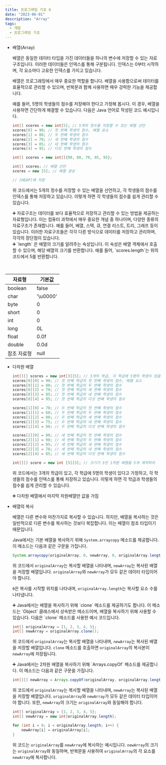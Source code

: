 ```yaml
---
title: 프로그래밍 기초 6
date: "2023-06-01"
description: "Array"
tags:
  - 개발
  - 프로그래밍 기초
---
```


- 배열(Array)

  배열은 동일한 데이터 타입을 가진 데이터들을 하나의 변수에 저장할 수 있는 자료구조입니다. 이러한 데이터들은 인덱스를 통해 구분됩니다. 인덱스는 0부터 시작하며, 각 요소마다 고유한 인덱스를 가지고 있습니다.

  배열은 프로그래밍에서 매우 중요한 역할을 합니다. 배열을 사용함으로써 데이터를 효율적으로 관리할 수 있으며, 반복문과 함께 사용하면 매우 강력한 기능을 제공합니다.

  예를 들어, 5명의 학생들의 점수를 저장해야 한다고 가정해 봅시다. 이 경우, 배열을 사용하면 간단하게 해결할 수 있습니다. 다음은 Java 언어로 작성된 코드 예시입니다.

    ```java
    int[] scores = new int[5]; // 5개의 정수를 저장할 수 있는 배열 선언
    scores[0] = 90; // 첫 번째 학생의 점수, 배열 요소
    scores[1] = 80; // 두 번째 학생의 점수
    scores[2] = 70; // 세 번째 학생의 점수
    scores[3] = 85; // 네 번째 학생의 점수
    scores[4] = 95; // 다섯 번째 학생의 점수
    
    int[] scores = new int[]{90, 80, 70, 85, 95};
    
    int[] scores; // 배열 선언
    scores = new [5]; // 배열 생성
    
    // [HEAP]에 저장
    ```

  위 코드에서는 5개의 정수를 저장할 수 있는 배열을 선언하고, 각 학생들의 점수를 인덱스를 통해 저장하고 있습니다. 이렇게 하면 각 학생들의 점수를 쉽게 관리할 수 있습니다.

    <aside>
    ➕ 자료구조는 데이터를 보다 효율적으로 저장하고 관리할 수 있는 방법을 제공하는 자료형입니다. 이는 컴퓨터 과학에서 매우 중요한 개념 중 하나이며, 다양한 종류의 자료구조가 존재합니다. 예를 들어, 배열, 스택, 큐, 연결 리스트, 트리, 그래프 등이 있습니다. 이러한 자료구조들은 각각 다른 방식으로 데이터를 저장하고 관리하며, 각각의 장단점이 있습니다.

    </aside>

    <aside>
    ➕ `length` 은 배열의 크기를 알려주는 속성입니다. 이 속성은 배열 객체에서 호출할 수 있으며, 해당 배열의 크기를 반환합니다. 예를 들어, `scores.length`는 위의 코드에서 5를 반환합니다.
    </aside>
<br>

| 자료형     | 기본값      |
|---------|----------|
| boolean | false    |
| char    | '\u0000' |
| byte    | 0        |
| short   | 0        |
| int     | 0        |
| long    | 0L       |
| float   | 0.0f     |
| double  | 0.0d     |
| 참조 자료형  | null     |

- 다차원 배열

    ```java
    int[][] scores = new int[3][5]; // 3개의 학급, 각 학급에 5명의 학생이 있음
    scores[0][0] = 90; // 첫 번째 학급의 첫 번째 학생의 점수, 배열 요소
    scores[0][1] = 80; // 첫 번째 학급의 두 번째 학생의 점수
    scores[0][2] = 70; // 첫 번째 학급의 세 번째 학생의 점수
    scores[0][3] = 85; // 첫 번째 학급의 네 번째 학생의 점수
    scores[0][4] = 95; // 첫 번째 학급의 다섯 번째 학생의 점수
    
    scores[1][0] = 70; // 두 번째 학급의 첫 번째 학생의 점수
    scores[1][1] = 60; // 두 번째 학급의 두 번째 학생의 점수
    scores[1][2] = 80; // 두 번째 학급의 세 번째 학생의 점수
    scores[1][3] = 75; // 두 번째 학급의 네 번째 학생의 점수
    scores[1][4] = 80; // 두 번째 학급의 다섯 번째 학생의 점수
    
    scores[2][0] = 80; // 세 번째 학급의 첫 번째 학생의 점수
    scores[2][1] = 90; // 세 번째 학급의 두 번째 학생의 점수
    scores[2][2] = 95; // 세 번째 학급의 세 번째 학생의 점수
    scores[2][3] = 70; // 세 번째 학급의 네 번째 학생의 점수
    scores[2][4] = 85; // 세 번째 학급의 다섯 번째 학생의 점수
    
    int[][] score = new int [5][3]; // 크기가 3인 1차원 배열을 5개 제작하라 
    ```

  위 코드에서는 3개의 학급이 있고, 각 학급에 5명의 학생이 있다고 가정하고, 각 학생들의 점수를 인덱스를 통해 저장하고 있습니다. 이렇게 하면 각 학급과 학생들의 점수를 쉽게 관리할 수 있습니다.

    <aside>
    ➕ 다차원 배열에서 마지막 차원배열만 값을 가짐

    </aside>

- 배열의 복사

  배열은 다른 변수와 마찬가지로 복사할 수 있습니다. 하지만, 배열을 복사하는 것은 일반적으로 다른 변수를 복사하는 것보다 복잡합니다. 이는 배열이 참조 타입이기 때문입니다.

  Java에서는 기본 배열을 복사하기 위해 `System.arraycopy` 메소드를 제공합니다. 이 메소드는 다음과 같은 구문을 가집니다.

    ```java
    System.arraycopy(originalArray, 0, newArray, 0, originalArray.length);
    ```

  위 코드에서 `originalArray`는 복사할 배열을 나타내며, `newArray`는 복사된 배열을 저장할 배열입니다. `originalArray`와 `newArray`가 모두 같은 데이터 타입이어야 합니다.

  `0`은 복사를 시작할 위치를 나타내며, `originalArray.length`는 복사할 요소 수를 나타냅니다.

    <aside>
    ➕ Java에서는 배열을 복사하기 위해 `clone` 메소드를 제공하기도 합니다. 이 메소드는 `Object` 클래스에서 상속받은 메소드이며, 배열을 복사하기 위해 사용할 수 있습니다. 다음은 `clone` 메소드를 사용한 예시 코드입니다.

    ```java
    int[] originalArray = {1, 2, 3, 4, 5};
    int[] newArray = originalArray.clone();
    ```

  위 코드에서 `originalArray`는 복사할 배열을 나타내며, `newArray`는 복사된 배열을 저장할 배열입니다. `clone` 메소드를 호출하면 `originalArray`의
  복사본이 `newArray`에 저장됩니다.

    </aside>

    <aside>
    ➕ Java에서는 2차원 배열을 복사하기 위해 `Arrays.copyOf` 메소드를 제공합니다. 이 메소드는 다음과 같은 구문을 가집니다.

    ```java
    int[][] newArray = Arrays.copyOf(originalArray, originalArray.length);
    ```

  위 코드에서 `originalArray`는 복사할 배열을 나타내며, `newArray`는 복사된 배열을 저장할 배열입니다. `originalArray`와 `newArray`가 모두 같은 데이터 타입이어야 합니다.
  또한, `newArray`의 크기는 `originalArray`와 동일해야 합니다.

    </aside>

    ```java
    int[] originalArray = {1, 2, 3, 4, 5};
    int[] newArray = new int[originalArray.length];
    
    for (int i = 0; i < originalArray.length; i++) {
        newArray[i] = originalArray[i];
    }
    ```

  위 코드는 `originalArray`를 `newArray`에 복사하는 예시입니다. `newArray`의 크기는 `originalArray`와 동일하며, 반복문을 사용하여 `originalArray`의 각
  요소를 `newArray`에 복사합니다.